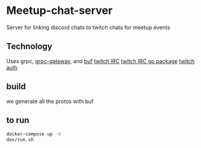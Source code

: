 # Meetup-chat-server

Server for linking discord chats to twitch chats for meetup events

## Technology

Uses grpc, [grpc-gateway](https://grpc-ecosystem.github.io/grpc-gateway/), and [buf](https://docs.buf.build/installation)
[twitch IRC](https://dev.twitch.tv/docs/irc)
[twitch IRC go package](https://pkg.go.dev/github.com/gempir/go-twitch-irc/v2)
[twitch auth](https://github.com/golang/oauth2)

## build
we generate all the protos with buf

## to run 
```sh
docker-compose up -d
dev/run.sh
```
